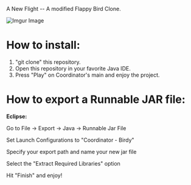 A New Flight -- A modified Flappy Bird Clone.

![Imgur Image](https://i.imgur.com/d4Opjc6.png)


<h1> How to install: </h1>

1. "git clone" this repository.
2. Open this repository in your favorite Java IDE.
3. Press "Play" on Coordinator's main and enjoy the project.

<h1> How to export a Runnable JAR file: </h1>

<b> Eclipse: </b>

Go to File -> Export -> Java -> Runnable Jar File <br/>

Set Launch Configurations to "Coordinator - Birdy"

Specify your export path and name your new jar file <br/>

Select the "Extract Required Libraries" option <br/>

Hit "Finish" and enjoy! 
